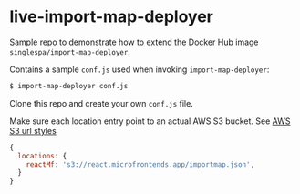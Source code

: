 # live-import-map-deployer

Sample repo to demonstrate how to extend the Docker Hub image `singlespa/import-map-deployer`. 

Contains a sample `conf.js` used when invoking `import-map-deployer`:

```sh
$ import-map-deployer conf.js
```

Clone this repo and create your own `conf.js` file.

Make sure each location entry point to an actual AWS S3 bucket. See [AWS S3 url styles](http://www.wryway.com/blog/aws-s3-url-styles/)

```js
{
  locations: {
    reactMf: 's3://react.microfrontends.app/importmap.json',
  }
}
```  